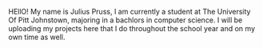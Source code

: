 HEllO!
My name is Julius Pruss, I am currently a student at The University Of Pitt Johnstown, majoring in a bachlors in computer science.
I will be uploading my projects here that I do throughout the school year and on my own time as well.
